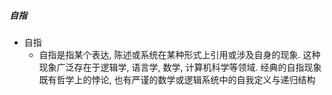 ##### 自指
- 自指
	- 自指是指某个表达, 陈述或系统在某种形式上引用或涉及自身的现象. 这种现象广泛存在于逻辑学, 语言学, 数学, 计算机科学等领域. 经典的自指现象既有哲学上的悖论, 也有严谨的数学或逻辑系统中的自我定义与递归结构
